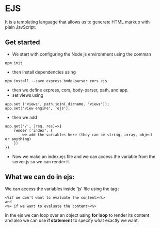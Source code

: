 # EJS
It is a templating language that allows us to generate HTML markup with plain JavScript.
## Get started
* We start with configuring the Node js environment using the comman
```
npm init
```
* then install dependencies using 
```
npm install --save express bode-parser cors ejs
```

* then we define express, cors, body-parser, path, and app.
* set views using 
```
app.set ('views', path.join(_dirname, 'views'));
app.set('view engine', 'ejs');
```
* then we add 
```
app.get('/', (req, res)=>{
    render ('index', {
        we add the variables here (they can be string, array, object or anything)
    })
})
```
* Now we make an index.ejs file and we can access the variable from the server.js so we can render it.
## What we can do in ejs:
We can access the variables inside 'js' file using the tag :
```
<%if we don't want to evaluate the content><%>
and 
<%= if we want to evaluate the content><%>
```
in the ejs we can loop over an object using **for loop** to render its content and also we can use **if statement** to specify what exactly we want.
